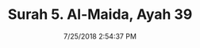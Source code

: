 ---
title       : "Surah 5. Al-Maida, Ayah 39"
date        : 7/25/2018 2:54:37 PM
draft       : false
type        : "quran"
layout      : "compare"
BookCode    : "CMP"
SurahNumber : "5"
AyahNumber  : "39"
TotalAyah   : "120"
---